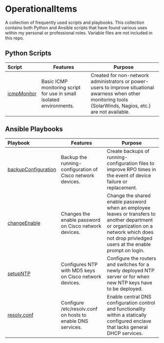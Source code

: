 # OperationalItems
A collection of frequently used scripts and playbooks. This collection contains both Python and Ansible scripts that have found various uses within my personal or professional roles. Variable files are not included in this repo.

## Python Scripts

Script              | Features | Purpose
:-------------         | ------------- | -------------
[icmpMonitor](https://github.com/NetworkNick-io/Operations/tree/main/ICMPmonitor) |  Basic ICMP monitoring script for use in small isolated environments. | Created for non-network administrators or power-users to improve situational awarness when other monitoring tools (SolarWinds, Nagios, etc.) are not available.

## Ansible Playbooks
Playbook              | Features | Purpose
:-------------         | ------------- | -------------
[backupConfiguration](https://github.com/NetworkNick-io/Operations/blob/main/backupConfig.yml) |  Backup the running-configuration of Cisco network devices. | Create backups of running-configuration files to improve RPO times in the event of device failure or replacement.
[changeEnable](https://github.com/NetworkNick-io/Operations/blob/main/changeEnable.yml) | Changes the enable password on Cisco network devices. | Change the shared enable password when an employee leaves or transfers to another department or organization on a network which does not drop privledged users at the enable prompt on login.
[setupNTP](https://github.com/NetworkNick-io/Operations/blob/main/setupNTP.yml) | Configures NTP with MD5 keys on Cisco network devices. | Configure the routers and switches for a newly deployed NTP server or for when new NTP keys have to be deployed.
[resolv.conf](https://github.com/NetworkNick-io/Operations/blob/main/resolvCONF.yml) | Configure /etc/resolv.conf on hosts to enable DNS services. | Enable central DNS configuration control and functionality within a statically configured enclave that lacks general DHCP services. 
